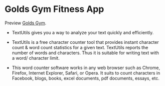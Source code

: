 # Golds Gym Fitness App

Preview [Golds Gym](https://towkirdev-golds-gym.netlify.app/).

* TextUtils gives you a way to analyze your text quickly and efficiently.

* TextUtils is a free character counter tool that provides instant character count & word count statistics for a given text. TextUtils reports the number of words and characters. Thus it is suitable for writing text with a word/ character limit.

* This word counter software works in any web browser such as Chrome, Firefox, Internet Explorer, Safari, or Opera. It suits to count characters in Facebook, blogs, books, excel documents, pdf documents, essays, etc.
